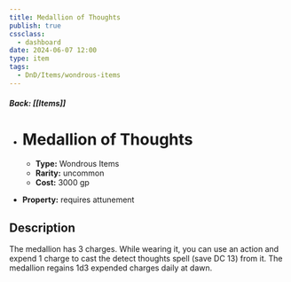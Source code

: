 ```yaml
---
title: Medallion of Thoughts
publish: true
cssclass:
  - dashboard
date: 2024-06-07 12:00
type: item
tags:
  - DnD/Items/wondrous-items
---
```


##### Back: [[Items]]

- # Medallion of Thoughts

    - **Type:** Wondrous Items
    - **Rarity:** uncommon
    - **Cost:** 3000 gp
- **Property:** requires attunement



## Description 

The medallion has 3 charges. While wearing it, you can use an action and expend 1 charge to cast the detect thoughts spell (save DC 13) from it. The medallion regains 1d3 expended charges daily at dawn.
